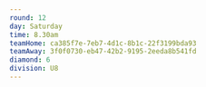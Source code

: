 ```yaml
---
round: 12
day: Saturday
time: 8.30am
teamHome: ca385f7e-7eb7-4d1c-8b1c-22f3199bda93
teamAway: 3f0f0730-eb47-42b2-9195-2eeda8b541fd
diamond: 6
division: U8
---
```

